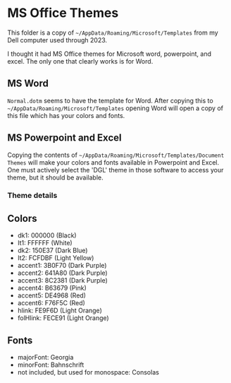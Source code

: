 # MS Office Themes

This folder is a copy of `~/AppData/Roaming/Microsoft/Templates` from my Dell computer used through 2023.

I thought it had MS Office themes for Microsoft word, powerpoint, and excel. The only one that clearly works is for Word.

## MS Word

`Normal.dotm` seems to have the template for Word. After copying this to `~/AppData/Roaming/Microsoft/Templates` opening Word will open a copy of this file which has your colors and fonts.

## MS Powerpoint and Excel

Copying the contents of `~/AppData/Roaming/Microsoft/Templates/Document Themes` will make your colors and fonts available in Powerpoint and Excel. One must actively select the 'DGL' theme in those software to access your theme, but it should be available.

### Theme details

## Colors

- dk1: 000000 (Black)
- lt1: FFFFFF (White)
- dk2: 150E37 (Dark Blue)
- lt2: FCFDBF (Light Yellow)
- accent1: 3B0F70 (Dark Purple)
- accent2: 641A80 (Dark Purple)
- accent3: 8C2381 (Dark Purple)
- accent4: B63679 (Pink)
- accent5: DE4968 (Red)
- accent6: F76F5C (Red)
- hlink: FE9F6D (Light Orange)
- folHlink: FECE91 (Light Orange)

## Fonts

- majorFont: Georgia
- minorFont: Bahnschrift
- not included, but used for monospace: Consolas
